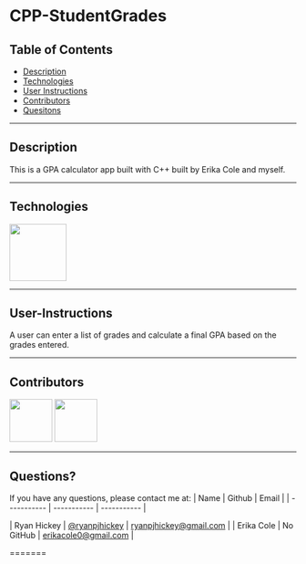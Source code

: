 # CPP-StudentGrades

## Table of Contents

- [Description](#Description)
- [Technologies](#Technologies)
- [User Instructions](#User-Instructions)
- [Contributors](#Contributors)
- [Quesitons](#Questions)

---

## Description

This is a GPA calculator app built with C++ built by Erika Cole and myself.

---

## Technologies

<p float="left">
<img src="https://upload.wikimedia.org/wikipedia/commons/thumb/1/18/ISO_C%2B%2B_Logo.svg/1200px-ISO_C%2B%2B_Logo.svg.png" width="100" height="100">

---

## User-Instructions

A user can enter a list of grades and calculate a final GPA based on the grades entered.

---

## Contributors

[<img src="https://ca.slack-edge.com/T03EP850QMA-U03MKQ6HKB3-2c9d97da4786-512" width="75" height="75">](https://github.com/ryanpjhickey)
[<img src="https://media.licdn.com/dms/image/C5603AQFNxvleGO7jiA/profile-displayphoto-shrink_800_800/0/1646358955654?e=1685577600&v=beta&t=G2X6w2Hmb0AwDVCki5eU_9vgouLW3HuGWH2eksp_Lh4" width="75" height="75">](https://github.com/ryanpjhickey)

---

## Questions?

If you have any questions, please contact me at:
| Name | Github | Email |
| ----------- | ----------- | ----------- |

| Ryan Hickey | [@ryanpjhickey](https://github.com/ryanpjhickey) | ryanpjhickey@gmail.com |
| Erika Cole | No GitHub | erikacole0@gmail.com |


=======
